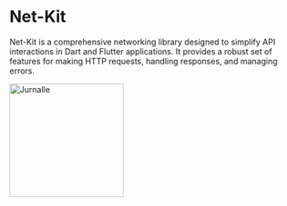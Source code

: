 # Net-Kit

Net-Kit is a comprehensive networking library designed to simplify API interactions in Dart and
Flutter applications. It provides a robust set of features for making HTTP requests, handling
responses, and managing errors.

<img src="https://github.com/user-attachments/assets/d3463ab8-f7fa-4d75-8595-9335e59a9cad" alt="Jurnalle" width="200px">


